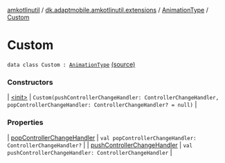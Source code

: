 [amkotlinutil](../../../index.md) / [dk.adaptmobile.amkotlinutil.extensions](../../index.md) / [AnimationType](../index.md) / [Custom](./index.md)

# Custom

`data class Custom : `[`AnimationType`](../index.md) [(source)](https://github.com/adaptmobile-organization/amkotlinutil/tree/master/amkotlinutil/src/main/java/dk/adaptmobile/amkotlinutil/extensions/ConductorExtensions.kt#L49)

### Constructors

| [&lt;init&gt;](-init-.md) | `Custom(pushControllerChangeHandler: ControllerChangeHandler, popControllerChangeHandler: ControllerChangeHandler? = null)` |

### Properties

| [popControllerChangeHandler](pop-controller-change-handler.md) | `val popControllerChangeHandler: ControllerChangeHandler?` |
| [pushControllerChangeHandler](push-controller-change-handler.md) | `val pushControllerChangeHandler: ControllerChangeHandler` |

